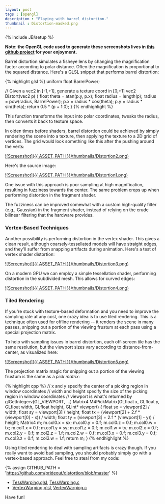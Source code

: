 ```yaml
---
layout: post
tags : [opengl]
description : "Playing with barrel distortion."
thumbnail : Distortion-masked.png
---
```

{% include JB/setup %}

**Note: the OpenGL code used to generate these screenshots lives in [this github project](http://github.com/prideout/distortion) for your enjoyment.**

Barrel distortion simulates a fisheye lens by changing the magnification factor according to polar distance.  Often the magnification is proportional to the squared distance.  Here's a GLSL snippet that performs barrel distortion:

{% highlight glsl %}
uniform float BarrelPower;

// Given a vec2 in [-1,+1], generate a texture coord in [0,+1]
vec2 Distort(vec2 p)
{
    float theta  = atan(p.y, p.x);
    float radius = length(p);
    radius = pow(radius, BarrelPower);
    p.x = radius * cos(theta);
    p.y = radius * sin(theta);
    return 0.5 * (p + 1.0);
}
{% endhighlight %}

This function transforms the input into polar coordinates, tweaks the radius, then converts it back to texture space.

In olden times before shaders, barrel distortion could be achieved by simply rendering the scene into a texture, then applying the texture to a 2D grid of vertices.  The grid would look something like this after the pushing around the verts:

[![Screenshot]({{ ASSET_PATH }}/thumbnails/Distortion2.png)](https://github.com/prideout/distortion/raw/master/media/UniformResult.png)

Here's the source image:

[![Screenshot]({{ ASSET_PATH }}/thumbnails/Distortion1.png)](https://github.com/prideout/distortion/raw/master/media/OriginalScene.png)

One issue with this approach is poor sampling at high magnification, resulting in fuzziness towards the center.  The same problem crops up when performing distortion in the fragment shader.

The fuzziness can be improved somewhat with a custom high-quality filter (e.g., Gaussian) in the fragment shader, instead of relying on the crude bilinear filtering that the hardware provides.

### Vertex-Based Techniques

Another possibility is performing distortion in the vertex shader.  This gives a clean result, although coarsely-tessellated models will have straight edges, and they'll suffer from snapping artifacts during animation.  Here's a test of vertex shader distortion:

[![Screenshot]({{ ASSET_PATH }}/thumbnails/Distortion3.png)](https://github.com/prideout/distortion/raw/master/media/VertexWarpingResult.png)

On a modern GPU we can employ a simple tessellation shader, performing distortion in the subdivided mesh.  This allows for curved edges:

[![Screenshot]({{ ASSET_PATH }}/thumbnails/Distortion4.png)](https://github.com/prideout/distortion/raw/master/media/TessWarpingResult.png)

### Tiled Rendering

If you're stuck with texture-based deformation and you need to improve the sampling rate at any cost, one crazy idea is to use tiled rendering.  This is a technique often used for offline rendering -- it renders the scene in many passes, snipping out a portion of the viewing frustum at each pass using a special projection matrix.

To help with sampling issues in barrel distortion, each off-screen tile has the same resolution, but the viewport sizes vary according to distance-from-center, as visualized here:

[![Screenshot]({{ ASSET_PATH }}/thumbnails/Distortion5.png)](https://github.com/prideout/distortion/raw/master/media/NonuniformGrid.png)

The projection matrix magic for snipping out a portion of the viewing frustum is the same as a *pick matrix*:

{% highlight cpp %}
// x and y specify the center of a picking region in window coordinates
// width and height specify the size of the picking region in window coordinates
// viewport is what's returned by glGetIntegerv(GL_VIEWPORT, ...)
Matrix4 M4PickMatrix(GLfloat x, GLfloat y, GLfloat width, GLfloat height, GLint* viewport)
{
    float sx = viewport[2] / width;
    float sy = viewport[3] / height;
    float tx = (viewport[2] + 2.f * (viewport[0] - x)) / width;
    float ty = (viewport[3] + 2.f * (viewport[1] - y)) / height;
    Matrix4 m;
    m.col0.x = sx; m.col0.y = 0.f; m.col0.z = 0.f; m.col0.w = tx;
    m.col1.x = 0.f; m.col1.y = sy; m.col1.z = 0.f; m.col1.w = ty;
    m.col2.x = 0.f; m.col2.y = 0.f; m.col2.z = 1.f; m.col2.w = 0.f;
    m.col3.x = 0.f; m.col3.y = 0.f; m.col3.z = 0.f; m.col3.w = 1.f;
    return m;
}
{% endhighlight %}

Using tiled rendering to deal with sampling artifacts is crazy though.  If you really want to avoid bad sampling, you should probably simply go with a vertex-based approach.  Feel free to steal from my code:

{% assign GITHUB_PATH = 'https://github.com/prideout/distortion/blob/master' %}

*   [TessWarping.glsl]({{GITHUB_PATH}}/TessWarping.glsl), [TessWarping.c]({{GITHUB_PATH}}/TessWarping.c)
*   [VertexWarping.glsl]({{GITHUB_PATH}}/VertexWarping.glsl), [VertexWarping.c]({{GITHUB_PATH}}/VertexWarping.c)

Have fun!
